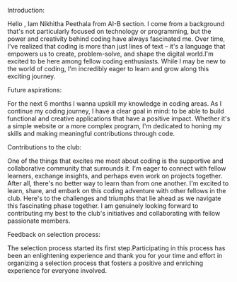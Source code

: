 Introduction:

Hello , Iam Nikhitha Peethala from AI-B section. I come from a background that's not particularly focused on technology or programming, but the power and creativity behind coding have always fascinated me. Over time, I've realized that coding is more than just lines of text – it's a language that empowers us to create, problem-solve, and shape the digital world.I'm excited to be here among fellow coding enthusiasts. While I may be new to the world of coding, I'm incredibly eager to learn and grow along this exciting journey.

Future aspirations:

For the next 6 months I wanna upskill my knowledge in coding areas. As I continue my coding journey, I have a clear goal in mind: to be able to build functional and creative applications that have a positive impact. Whether it's a simple website or a more complex program, I'm dedicated to honing my skills and making meaningful contributions through code. 

Contributions to the club:

One of the things that excites me most about coding is the supportive and collaborative community that surrounds it. I'm eager to connect with fellow learners, exchange insights, and perhaps even work on projects together. After all, there's no better way to learn than from one another. I'm excited to learn, share, and embark on this coding adventure with other fellows in the club. Here's to the challenges and triumphs that lie ahead as we navigate this fascinating phase together. I am genuinely looking forward to contributing my best to the club's initiatives and collaborating with fellow passionate members.

Feedback on selection process:

The selection process started its first step.Participating in this process has been an enlightening experience and thank you for your time and effort in organizing a selection process that fosters a positive and enriching experience for everyone involved.

